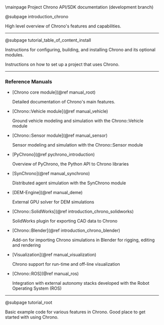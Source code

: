 \mainpage Project Chrono API/SDK documentation (development branch)

@subpage introduction_chrono

High level overview of Chrono's features and capabilities.

---

@subpage tutorial_table_of_content_install

Instructions for configuring, building, and installing Chrono and its optional modules.

Instructions on how to set up a project that uses Chrono.

---

### Reference Manuals

- [Chrono core module](@ref manual_root)

  Detailed documentation of Chrono's main features.

- [Chrono::Vehicle module](@ref manual_vehicle)

  Ground vehicle modeling and simulation with the Chrono::Vehicle module

- [Chrono::Sensor module](@ref manual_sensor)

  Sensor modeling and simulation with the Chrono::Sensor module

- [PyChrono](@ref pychrono_introduction)

  Overview of PyChrono, the Python API to Chrono libraries

- [SynChrono](@ref manual_synchrono)

  Distributed agent simulation with the SynChrono module

- [DEM-Engine](@ref manual_deme)
 
  External GPU solver for DEM simulations

- [Chrono::SolidWorks](@ref introduction_chrono_solidworks)

  SolidWorks plugin for exporting CAD data to Chrono
  
- [Chrono::Blender](@ref introduction_chrono_blender)

  Add-on for importing Chrono simulations in Blender for rigging, editing and rendering

- [Visualization](@ref manual_visualization)  

  Chrono support for run-time and off-line visualization

- [Chrono::ROS](@ref manual_ros)

  Integration with external autonomy stacks developed with the Robot Operating System (ROS)

---

@subpage tutorial_root

Basic example code for various features in Chrono. Good place to get started with using Chrono.
